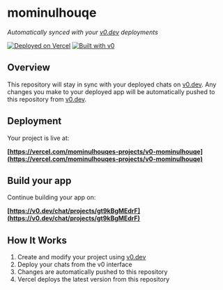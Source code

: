 # mominulhouqe

*Automatically synced with your [v0.dev](https://v0.dev) deployments*

[![Deployed on Vercel](https://img.shields.io/badge/Deployed%20on-Vercel-black?style=for-the-badge&logo=vercel)](https://vercel.com/mominulhouqes-projects/v0-mominulhouqe)
[![Built with v0](https://img.shields.io/badge/Built%20with-v0.dev-black?style=for-the-badge)](https://v0.dev/chat/projects/gt9kBgMEdrF)

## Overview

This repository will stay in sync with your deployed chats on [v0.dev](https://v0.dev).
Any changes you make to your deployed app will be automatically pushed to this repository from [v0.dev](https://v0.dev).

## Deployment

Your project is live at:

**[https://vercel.com/mominulhouqes-projects/v0-mominulhouqe](https://vercel.com/mominulhouqes-projects/v0-mominulhouqe)**

## Build your app

Continue building your app on:

**[https://v0.dev/chat/projects/gt9kBgMEdrF](https://v0.dev/chat/projects/gt9kBgMEdrF)**

## How It Works

1. Create and modify your project using [v0.dev](https://v0.dev)
2. Deploy your chats from the v0 interface
3. Changes are automatically pushed to this repository
4. Vercel deploys the latest version from this repository